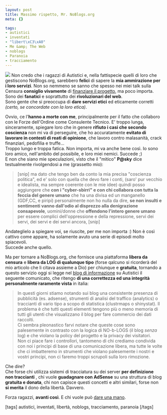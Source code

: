 ```yaml
--- 
layout: post
title: Massimo rispetto, Mr. NoBlogs.org
meta: {}

tags: 
- autistici
- inventati
- "libert\xC3\xA0"
- Me &amp; The Web
- noblogs
- Paranoia
- tracciamento
---
```

![](http://www.lastknight.com/download/screencast_001.thumbnail.jpg)
Non credo che i ragazzi di Autistici e, nella fattispecie quelli di loro che gestiscono NoBlogs.org, sarebbero **felici** di sapere la **mia ammirazione per i loro servizi**. Non so nemmeno se sanno che spesso nei miei talk sulla Censura **consiglio vivamente** di [finanziare il progetto](http://www.autistici.org/it/join/donate.html), ma poco importa. Sono dei **fanatici** e soprattutto dei **rivoluzionari del web**.  
Sono gente che si preoccupa di **dare servizi etici** ed eticamente corretti *(certo, se concordate con la loro etica)*.  
  
Ovvio, ce l'**hanno a morte con me**, principalmente per il fatto che collaboro con le Forze dell'Ordine come Consulente Tecnico. E' troppo lunga, sinceramente, spiegare loro che in genere **rifiuto i casi che secondo coscienza** non mi va di perseguire, che ho accuratamente **evitato di lavorare in contesti di reati di opinione**, che lavoro contro malasanità, crack finanziari, pedofilia e truffe...  
Troppo lungo e troppa fatica. Non importa, mi va anche bene così. Io sono loro amico, nell'ambito del possibile, e loro miei nemici. Succede ;)  
E non che siano mie speculazioni, visto che il "mitico" **P@sky** dice testualmente rivolgendosi a me (grassetto mio):  
  
> [snip] ma dato che tengo ben da conto la mia precisa "coscienza politica", ed e' solo con quella che devo fare i conti, (saro' pur vecchio e idealista, ma sempre coerente con le mie idee) quindi posso aggiungere che **con i "cyber-sbirri" e con chi collabora con tutta la feccia del genere umano** che ha una divisa ed un manganello (GDF,CC, e piripi) personalmente non ho nulla da dire, **se non insulti e sentimenti vanno dall'odio al disprezzo alla denigrazione consapevole**, uomini/donne che **offendono l'intero genere umano** per essere complici dell'oppressione e della repressione, servi dei servi, dei servi e dei servi ancora, [snip] 
  
Andateglielo a spiegare voi, se riuscite, per me non importa :)  Non è così cattivo come appare, ha solamente avuto una serie di episodi molto spiacevoli.  
Succede anche quello.  
  
Ma per tornare a NoBlogs.org, che fornisce una piattaforma **libera da censura** e **libera da LOG di qualunque tipo** (forse qalcuno si ricorderà del mio articolo che li citava assieme a Dio) per chiunque e **gratuita**, tornando a questo servizio oggi si legge nel [blog di informazione](http://cavallette.autistici.org/2008/03/1591) su Autistici il seguente comunicato, che ritengo **di una correttezza ed una integrità personalmente raramente vista** in italia:  
  
> In questi giorni stiamo notando sui blog una consistente presenza di pubblicità (es. adsense), strumenti di analisi del traffico (analytics) o traccianti di vario tipo a scopo di statistica (clustrmaps o shinystat). Il problema è che tutti questi elementi tengono più o meno memoria di tutti gli utenti che visualizzano il blog per fare commercio dei dati raccolti.  
> Ci sembra pleonastico farvi notare che queste cose sono palesemente in contrasto con la logica di NO-b-LOGS (il blog *senza* log) e che violano la policy del progetto e la privacy dei visitatori.  
> Non ci piace fare i controllori, tantomeno di chi crediamo condivida con noi i principi di base di una comunicazione libera, ma tutte le volte che ci imbatteremo in strumenti che violano palesemente i nostri e vostri principi, non ci faremo troppi scrupoli sulla loro rimozione.
  
Che dire?  
Che forse chi utilizza sistemi di tracciatura su dei server **per definizione non traccianti** , chi vuole **guadagnare con AdSense** su una struttura di blog **gratuita e donata**, chi non capisce questi concetti e altri similari, forse non **si merita** il dono della libertà. Davvero.  
  
Forza ragazzi, **avanti così**. E chi vuole può [dare una mano](http://www.autistici.org/it/join/donate.html).
  
[tags] autistici, inventati, libertà, noblogs, tracciamento, paranoia [/tags]
 
